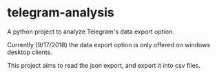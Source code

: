 # telegram-analysis
A python project to analyze Telegram's data export option.

Currently (9/17/2018) the data export option is only offered on windows desktop clients.

This project aims to read the json export, and export it into csv files.
